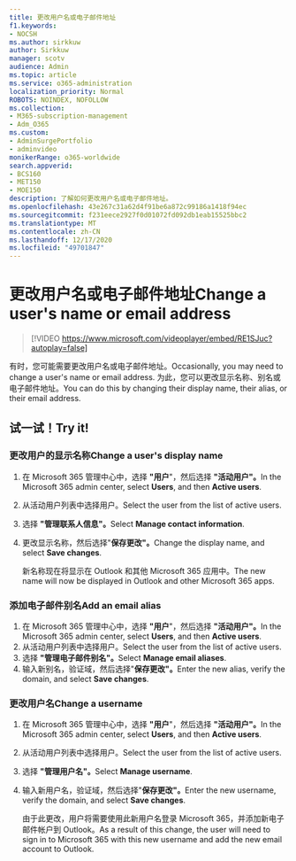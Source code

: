 ```yaml
---
title: 更改用户名或电子邮件地址
f1.keywords:
- NOCSH
ms.author: sirkkuw
author: Sirkkuw
manager: scotv
audience: Admin
ms.topic: article
ms.service: o365-administration
localization_priority: Normal
ROBOTS: NOINDEX, NOFOLLOW
ms.collection:
- M365-subscription-management
- Adm_O365
ms.custom:
- AdminSurgePortfolio
- adminvideo
monikerRange: o365-worldwide
search.appverid:
- BCS160
- MET150
- MOE150
description: 了解如何更改用户名或电子邮件地址。
ms.openlocfilehash: 43e267c31a62d4f91be6a872c99186a1418f94ec
ms.sourcegitcommit: f231eece2927f0d01072fd092db1eab15525bbc2
ms.translationtype: MT
ms.contentlocale: zh-CN
ms.lasthandoff: 12/17/2020
ms.locfileid: "49701847"
---
```

# <a name="change-a-users-name-or-email-address"></a><span data-ttu-id="517fd-103">更改用户名或电子邮件地址</span><span class="sxs-lookup"><span data-stu-id="517fd-103">Change a user's name or email address</span></span>

> [!VIDEO https://www.microsoft.com/videoplayer/embed/RE1SJuc?autoplay=false]

<span data-ttu-id="517fd-104">有时，您可能需要更改用户名或电子邮件地址。</span><span class="sxs-lookup"><span data-stu-id="517fd-104">Occasionally, you may need to change a user's name or email address.</span></span> <span data-ttu-id="517fd-105">为此，您可以更改显示名称、别名或电子邮件地址。</span><span class="sxs-lookup"><span data-stu-id="517fd-105">You can do this by changing their display name, their alias, or their email address.</span></span> 

## <a name="try-it"></a><span data-ttu-id="517fd-106">试一试！</span><span class="sxs-lookup"><span data-stu-id="517fd-106">Try it!</span></span>

### <a name="change-a-users-display-name"></a><span data-ttu-id="517fd-107">更改用户的显示名称</span><span class="sxs-lookup"><span data-stu-id="517fd-107">Change a user's display name</span></span>

1. <span data-ttu-id="517fd-108">在 Microsoft 365 管理中心中，选择 **"用户**"，然后选择 **"活动用户"。**</span><span class="sxs-lookup"><span data-stu-id="517fd-108">In the Microsoft 365 admin center, select **Users**, and then **Active users**.</span></span>
1. <span data-ttu-id="517fd-109">从活动用户列表中选择用户。</span><span class="sxs-lookup"><span data-stu-id="517fd-109">Select the user from the list of active users.</span></span>
1. <span data-ttu-id="517fd-110">选择 **"管理联系人信息"。**</span><span class="sxs-lookup"><span data-stu-id="517fd-110">Select **Manage contact information**.</span></span>
1. <span data-ttu-id="517fd-111">更改显示名称，然后选择"**保存更改"。**</span><span class="sxs-lookup"><span data-stu-id="517fd-111">Change the display name, and select **Save changes**.</span></span>

    <span data-ttu-id="517fd-112">新名称现在将显示在 Outlook 和其他 Microsoft 365 应用中。</span><span class="sxs-lookup"><span data-stu-id="517fd-112">The new name will now be displayed in Outlook and other Microsoft 365 apps.</span></span>

### <a name="add-an-email-alias"></a><span data-ttu-id="517fd-113">添加电子邮件别名</span><span class="sxs-lookup"><span data-stu-id="517fd-113">Add an email alias</span></span>

1. <span data-ttu-id="517fd-114">在 Microsoft 365 管理中心中，选择 **"用户**"，然后选择 **"活动用户"。**</span><span class="sxs-lookup"><span data-stu-id="517fd-114">In the Microsoft 365 admin center, select **Users**, and then **Active users**.</span></span>
1. <span data-ttu-id="517fd-115">从活动用户列表中选择用户。</span><span class="sxs-lookup"><span data-stu-id="517fd-115">Select the user from the list of active users.</span></span>
1. <span data-ttu-id="517fd-116">选择 **"管理电子邮件别名"。**</span><span class="sxs-lookup"><span data-stu-id="517fd-116">Select **Manage email aliases**.</span></span>
1. <span data-ttu-id="517fd-117">输入新别名，验证域，然后选择"**保存更改"。**</span><span class="sxs-lookup"><span data-stu-id="517fd-117">Enter the new alias, verify the domain, and select **Save changes**.</span></span>

### <a name="change-a-username"></a><span data-ttu-id="517fd-118">更改用户名</span><span class="sxs-lookup"><span data-stu-id="517fd-118">Change a username</span></span>

1. <span data-ttu-id="517fd-119">在 Microsoft 365 管理中心中，选择 **"用户**"，然后选择 **"活动用户"。**</span><span class="sxs-lookup"><span data-stu-id="517fd-119">In the Microsoft 365 admin center, select **Users**, and then **Active users**.</span></span>
1. <span data-ttu-id="517fd-120">从活动用户列表中选择用户。</span><span class="sxs-lookup"><span data-stu-id="517fd-120">Select the user from the list of active users.</span></span>
1. <span data-ttu-id="517fd-121">选择 **"管理用户名"。**</span><span class="sxs-lookup"><span data-stu-id="517fd-121">Select **Manage username**.</span></span>
1. <span data-ttu-id="517fd-122">输入新用户名，验证域，然后选择"**保存更改"。**</span><span class="sxs-lookup"><span data-stu-id="517fd-122">Enter the new username, verify the domain, and select **Save changes**.</span></span>

    <span data-ttu-id="517fd-123">由于此更改，用户将需要使用此新用户名登录 Microsoft 365，并添加新电子邮件帐户到 Outlook。</span><span class="sxs-lookup"><span data-stu-id="517fd-123">As a result of this change, the user will need to sign in to Microsoft 365 with this new username and add the new email account to Outlook.</span></span>
